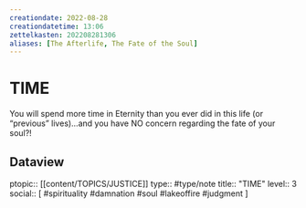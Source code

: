 ```yaml
---
creationdate: 2022-08-28
creationdatetime: 13:06
zettelkasten: 202208281306
aliases: [The Afterlife, The Fate of the Soul]
---
```

# TIME
You will spend more time in Eternity than you ever did in this life (or “previous” lives)…and you have NO concern regarding the fate of your soul?!

## Dataview
ptopic:: [[content/TOPICS/JUSTICE]]
type:: #type/note
title:: "TIME"
level:: 3
social:: [ #spirituality #damnation #soul #lakeoffire #judgment ]